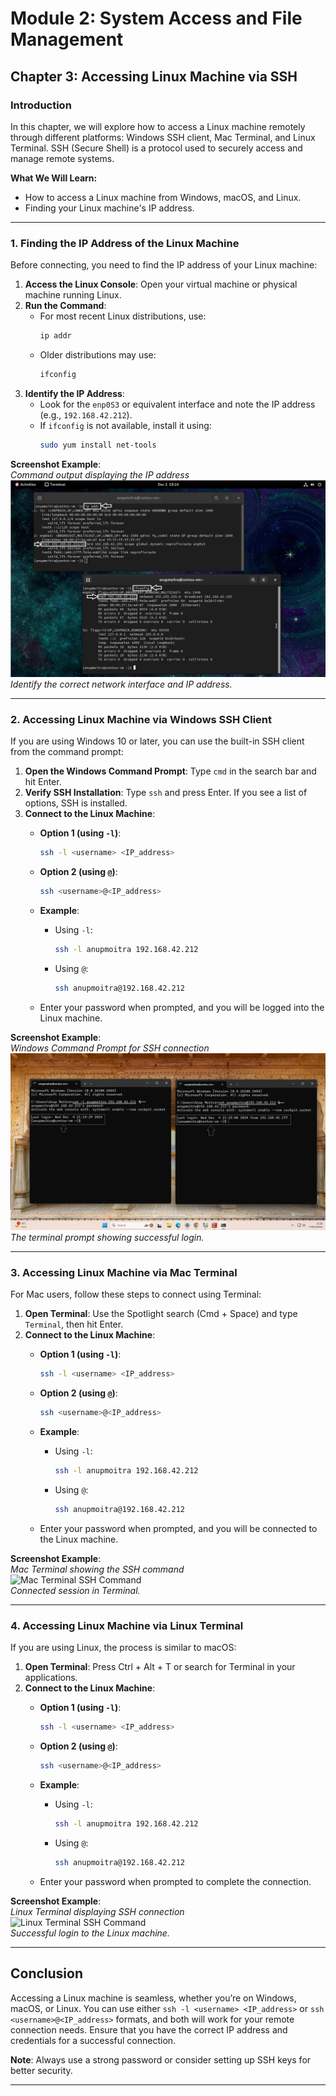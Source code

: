 # Module 2: System Access and File Management
## Chapter 3: Accessing Linux Machine via SSH

### Introduction
In this chapter, we will explore how to access a Linux machine remotely through different platforms: Windows SSH client, Mac Terminal, and Linux Terminal. SSH (Secure Shell) is a protocol used to securely access and manage remote systems.

**What We Will Learn:**
- How to access a Linux machine from Windows, macOS, and Linux.
- Finding your Linux machine's IP address.

---

### 1. Finding the IP Address of the Linux Machine

Before connecting, you need to find the IP address of your Linux machine:

1. **Access the Linux Console**: Open your virtual machine or physical machine running Linux.
2. **Run the Command**:
   - For most recent Linux distributions, use:
     ```bash
     ip addr
     ```
   - Older distributions may use:
     ```bash
     ifconfig
     ```
3. **Identify the IP Address**:
   - Look for the `enp0S3` or equivalent interface and note the IP address (e.g., `192.168.42.212`).
   - If `ifconfig` is not available, install it using:
     ```bash
     sudo yum install net-tools
     ```

**Screenshot Example**:  
*Command output displaying the IP address*  
![Find IP Address](screenshots/01-find-ip-address-output.png)  
*Identify the correct network interface and IP address.*

---

### 2. Accessing Linux Machine via Windows SSH Client

If you are using Windows 10 or later, you can use the built-in SSH client from the command prompt:

1. **Open the Windows Command Prompt**: Type `cmd` in the search bar and hit Enter.
2. **Verify SSH Installation**: Type `ssh` and press Enter. If you see a list of options, SSH is installed.
3. **Connect to the Linux Machine**:
   - **Option 1 (using `-l`)**:
     ```bash
     ssh -l <username> <IP_address>
     ```
   - **Option 2 (using `@`)**:
     ```bash
     ssh <username>@<IP_address>
     ```
   - **Example**:
     - Using `-l`:
       ```bash
       ssh -l anupmoitra 192.168.42.212
       ```
     - Using `@`:
       ```bash
       ssh anupmoitra@192.168.42.212
       ```

   - Enter your password when prompted, and you will be logged into the Linux machine.

**Screenshot Example**:  
*Windows Command Prompt for SSH connection*  
![Windows SSH Command](screenshots/02-windows-ssh-command-successful-login.png)  
*The terminal prompt showing successful login.*

---

### 3. Accessing Linux Machine via Mac Terminal

For Mac users, follow these steps to connect using Terminal:

1. **Open Terminal**: Use the Spotlight search (Cmd + Space) and type `Terminal`, then hit Enter.
2. **Connect to the Linux Machine**:
   - **Option 1 (using `-l`)**:
     ```bash
     ssh -l <username> <IP_address>
     ```
   - **Option 2 (using `@`)**:
     ```bash
     ssh <username>@<IP_address>
     ```
   - **Example**:
     - Using `-l`:
       ```bash
       ssh -l anupmoitra 192.168.42.212
       ```
     - Using `@`:
       ```bash
       ssh anupmoitra@192.168.42.212
       ```

   - Enter your password when prompted, and you will be connected to the Linux machine.

**Screenshot Example**:  
*Mac Terminal showing the SSH command*  
![Mac Terminal SSH Command](screenshots/04-mac-terminal-ssh.png)  
*Connected session in Terminal.*

---

### 4. Accessing Linux Machine via Linux Terminal

If you are using Linux, the process is similar to macOS:

1. **Open Terminal**: Press Ctrl + Alt + T or search for Terminal in your applications.
2. **Connect to the Linux Machine**:
   - **Option 1 (using `-l`)**:
     ```bash
     ssh -l <username> <IP_address>
     ```
   - **Option 2 (using `@`)**:
     ```bash
     ssh <username>@<IP_address>
     ```
   - **Example**:
     - Using `-l`:
       ```bash
       ssh -l anupmoitra 192.168.42.212
       ```
     - Using `@`:
       ```bash
       ssh anupmoitra@192.168.42.212
       ```

   - Enter your password when prompted to complete the connection.

**Screenshot Example**:  
*Linux Terminal displaying SSH connection*  
![Linux Terminal SSH Command](screenshots/04-linux-terminal-ssh.png)  
*Successful login to the Linux machine.*

---

## Conclusion

Accessing a Linux machine is seamless, whether you’re on Windows, macOS, or Linux. You can use either `ssh -l <username> <IP_address>` or `ssh <username>@<IP_address>` formats, and both will work for your remote connection needs. Ensure that you have the correct IP address and credentials for a successful connection.

**Note**: Always use a strong password or consider setting up SSH keys for better security.

---
